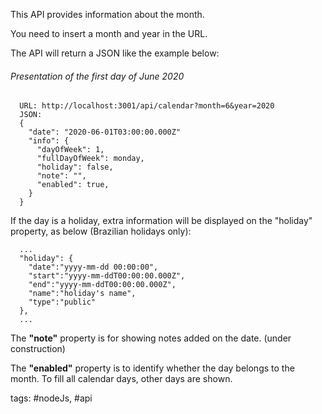 This API provides information about the month.

You need to insert a month and year in the URL.

The API will return a JSON like the example below:

###### Presentation of the first day of June 2020

```
  URL: http://localhost:3001/api/calendar?month=6&year=2020
  JSON:
  {
    "date": "2020-06-01T03:00:00.000Z"
    "info": {
      "dayOfWeek": 1,
      "fullDayOfWeek": monday,
      "holiday": false,
      "note": "",
      "enabled": true,
    }
  }
```

If the day is a holiday, extra information will be displayed on the "holiday" property, as below (Brazilian holidays only):

```
  ...
  "holiday": {
    "date":"yyyy-mm-dd 00:00:00",
    "start":"yyyy-mm-ddT00:00:00.000Z",
    "end":"yyyy-mm-ddT00:00:00.000Z",
    "name":"holiday's name",
    "type":"public"
  },
  ...
```

The **"note"** property is for showing notes added on the date. (under construction)

The **"enabled"** property is to identify whether the day belongs to the month. To fill all calendar days, other days are shown.

tags: \#nodeJs, \#api

